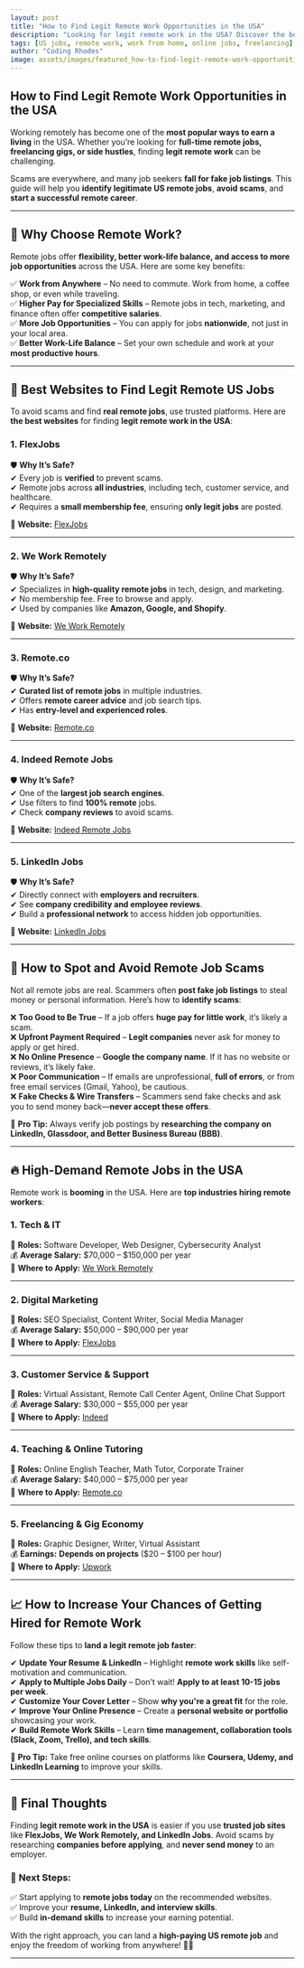 ```yaml
---
layout: post
title: "How to Find Legit Remote Work Opportunities in the USA"
description: "Looking for legit remote work in the USA? Discover the best platforms, tips, and strategies to land high-paying US jobs from home."
tags: [US jobs, remote work, work from home, online jobs, freelancing]
author: "Coding Rhodes"
image: assets/images/featured_how-to-find-legit-remote-work-opportunities-usa.webp
---
```


## How to Find Legit Remote Work Opportunities in the USA  

Working remotely has become one of the **most popular ways to earn a living** in the USA. Whether you’re looking for **full-time remote jobs, freelancing gigs, or side hustles**, finding **legit remote work** can be challenging.  

Scams are everywhere, and many job seekers **fall for fake job listings**. This guide will help you **identify legitimate US remote jobs**, **avoid scams**, and **start a successful remote career**.  

---

## 📌 Why Choose Remote Work?  

Remote jobs offer **flexibility, better work-life balance, and access to more job opportunities** across the USA. Here are some key benefits:  

✅ **Work from Anywhere** – No need to commute. Work from home, a coffee shop, or even while traveling.  
✅ **Higher Pay for Specialized Skills** – Remote jobs in tech, marketing, and finance often offer **competitive salaries**.  
✅ **More Job Opportunities** – You can apply for jobs **nationwide**, not just in your local area.  
✅ **Better Work-Life Balance** – Set your own schedule and work at your **most productive hours**.  

---

## 🚀 Best Websites to Find Legit Remote US Jobs  

To avoid scams and find **real remote jobs**, use trusted platforms. Here are **the best websites** for finding **legit remote work in the USA**:  

### **1. FlexJobs**  

🛡 **Why It’s Safe?**  
✔ Every job is **verified** to prevent scams.  
✔ Remote jobs across **all industries**, including tech, customer service, and healthcare.  
✔ Requires a **small membership fee**, ensuring **only legit jobs** are posted.  

📌 **Website:** [FlexJobs](https://www.flexjobs.com/)  

---

### **2. We Work Remotely**  

🛡 **Why It’s Safe?**  
✔ Specializes in **high-quality remote jobs** in tech, design, and marketing.  
✔ No membership fee. Free to browse and apply.  
✔ Used by companies like **Amazon, Google, and Shopify**.  

📌 **Website:** [We Work Remotely](https://weworkremotely.com/)  

---

### **3. Remote.co**  

🛡 **Why It’s Safe?**  
✔ **Curated list of remote jobs** in multiple industries.  
✔ Offers **remote career advice** and job search tips.  
✔ Has **entry-level and experienced roles**.  

📌 **Website:** [Remote.co](https://remote.co/)  

---

### **4. Indeed Remote Jobs**  

🛡 **Why It’s Safe?**  
✔ One of the **largest job search engines**.  
✔ Use filters to find **100% remote** jobs.  
✔ Check **company reviews** to avoid scams.  

📌 **Website:** [Indeed Remote Jobs](https://www.indeed.com/q-Remote-jobs.html)  

---

### **5. LinkedIn Jobs**  

🛡 **Why It’s Safe?**  
✔ Directly connect with **employers and recruiters**.  
✔ See **company credibility and employee reviews**.  
✔ Build a **professional network** to access hidden job opportunities.  

📌 **Website:** [LinkedIn Jobs](https://www.linkedin.com/jobs/)  

---

## 🛑 How to Spot and Avoid Remote Job Scams  

Not all remote jobs are real. Scammers often **post fake job listings** to steal money or personal information. Here’s how to **identify scams**:  

❌ **Too Good to Be True** – If a job offers **huge pay for little work**, it’s likely a scam.  
❌ **Upfront Payment Required** – **Legit companies** never ask for money to apply or get hired.  
❌ **No Online Presence** – **Google the company name**. If it has no website or reviews, it’s likely fake.  
❌ **Poor Communication** – If emails are unprofessional, **full of errors**, or from free email services (Gmail, Yahoo), be cautious.  
❌ **Fake Checks & Wire Transfers** – Scammers send fake checks and ask you to send money back—**never accept these offers**.  

🔹 **Pro Tip:** Always verify job postings by **researching the company on LinkedIn, Glassdoor, and Better Business Bureau (BBB)**.  

---

## 🔥 High-Demand Remote Jobs in the USA  

Remote work is **booming** in the USA. Here are **top industries hiring remote workers**:  

### **1. Tech & IT**  
💼 **Roles:** Software Developer, Web Designer, Cybersecurity Analyst  
💰 **Average Salary:** $70,000 – $150,000 per year  
📌 **Where to Apply:** [We Work Remotely](https://weworkremotely.com/)  

---

### **2. Digital Marketing**  
💼 **Roles:** SEO Specialist, Content Writer, Social Media Manager  
💰 **Average Salary:** $50,000 – $90,000 per year  
📌 **Where to Apply:** [FlexJobs](https://www.flexjobs.com/)  

---

### **3. Customer Service & Support**  
💼 **Roles:** Virtual Assistant, Remote Call Center Agent, Online Chat Support  
💰 **Average Salary:** $30,000 – $55,000 per year  
📌 **Where to Apply:** [Indeed](https://www.indeed.com/)  

---

### **4. Teaching & Online Tutoring**  
💼 **Roles:** Online English Teacher, Math Tutor, Corporate Trainer  
💰 **Average Salary:** $40,000 – $75,000 per year  
📌 **Where to Apply:** [Remote.co](https://remote.co/)  

---

### **5. Freelancing & Gig Economy**  
💼 **Roles:** Graphic Designer, Writer, Virtual Assistant  
💰 **Earnings:** **Depends on projects** ($20 – $100 per hour)  
📌 **Where to Apply:** [Upwork](https://www.upwork.com/)  

---

## 📈 How to Increase Your Chances of Getting Hired for Remote Work  

Follow these tips to **land a legit remote job faster**:  

✔ **Update Your Resume & LinkedIn** – Highlight **remote work skills** like self-motivation and communication.  
✔ **Apply to Multiple Jobs Daily** – Don’t wait! **Apply to at least 10-15 jobs per week**.  
✔ **Customize Your Cover Letter** – Show **why you're a great fit** for the role.  
✔ **Improve Your Online Presence** – Create a **personal website or portfolio** showcasing your work.  
✔ **Build Remote Work Skills** – Learn **time management, collaboration tools (Slack, Zoom, Trello), and tech skills**.  

🔹 **Pro Tip:** Take free online courses on platforms like **Coursera, Udemy, and LinkedIn Learning** to improve your skills.  

---

## 🎯 Final Thoughts  

Finding **legit remote work in the USA** is easier if you use **trusted job sites** like **FlexJobs, We Work Remotely, and LinkedIn Jobs**. Avoid scams by researching **companies before applying**, and **never send money** to an employer.  

### 📌 **Next Steps:**  
✅ Start applying to **remote jobs today** on the recommended websites.  
✅ Improve your **resume, LinkedIn, and interview skills**.  
✅ Build **in-demand skills** to increase your earning potential.  

With the right approach, you can land a **high-paying US remote job** and enjoy the freedom of working from anywhere! 🚀💼  

---
